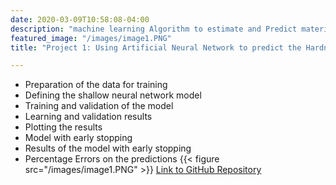 ```yaml
---
date: 2020-03-09T10:58:08-04:00
description: "machine learning Algorithm to estimate and Predict materials Properties"
featured_image: "/images/image1.PNG"
title: "Project 1: Using Artificial Neural Network to predict the Hardness Properties of a Material"

---
```


* Preparation of the data for training
* Defining the shallow neural network model
* Training and validation of the model
* Learning and validation results
* Plotting the results
* Model with early stopping
* Results of the model with early stopping
* Percentage Errors on the predictions
{{< figure src="/images/image1.PNG" >}}
[Link to GitHub Repository](https://github.com/AyorindeTayo/artificial-neural-network-to-predict-the-hardness-of-the-welding-duplex-stainless-steel)
